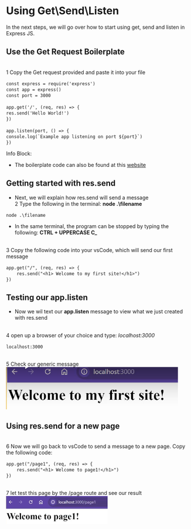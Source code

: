 # Using Get\Send\Listen

In the next steps, we will go over how to start using get, send and listen in Express JS.

## Use the Get Request Boilerplate

<br>1 Copy the Get request provided and paste it into your file<br>
```
const express = require('express')
const app = express()
const port = 3000

app.get('/', (req, res) => {
res.send('Hello World!')
})

app.listen(port, () => {
console.log(`Example app listening on port ${port}`)
})
```
Info Block:
- The boilerplate code can also be found at this [website](https://expressjs.com/en/starter/hello-world.html) 

## Getting started with res.send
- Next, we will explain how res.send will send a message
<br>2 Type the following in the terminal: **node .\filename**<br>
```
node .\filename
```
- In the same terminal, the program can be stopped by typing the following: **CTRL + UPPERCASE C\_**

<br>3 Copy the following code into your vsCode, which will send our first message<br>
```
app.get("/", (req, res) => {
    res.send("<h1> Welcome to my first site!</h1>")
})
```
## Testing our app.listen

- Now we wil text our **app.listen** message to view what we just created with res.send

<br>4 open up a browser of your choice and type: _localhost:3000_<br>
```
localhost:3000
```

<br>5 Check our generic message<br>
![message](./task3/listenTest.png)

## Using res.send for a new page
<br>6 Now we will go back to vsCode to send a message to a new page. Copy the following code:<br>
```
app.get("/page1", (req, res) => {
    res.send("<h1> Welcome to page1!</h1>")
})
```
<br>7 let test this page by the /page route and see our result <br>
![pageTest](./task3/chnagePageTest.png)
